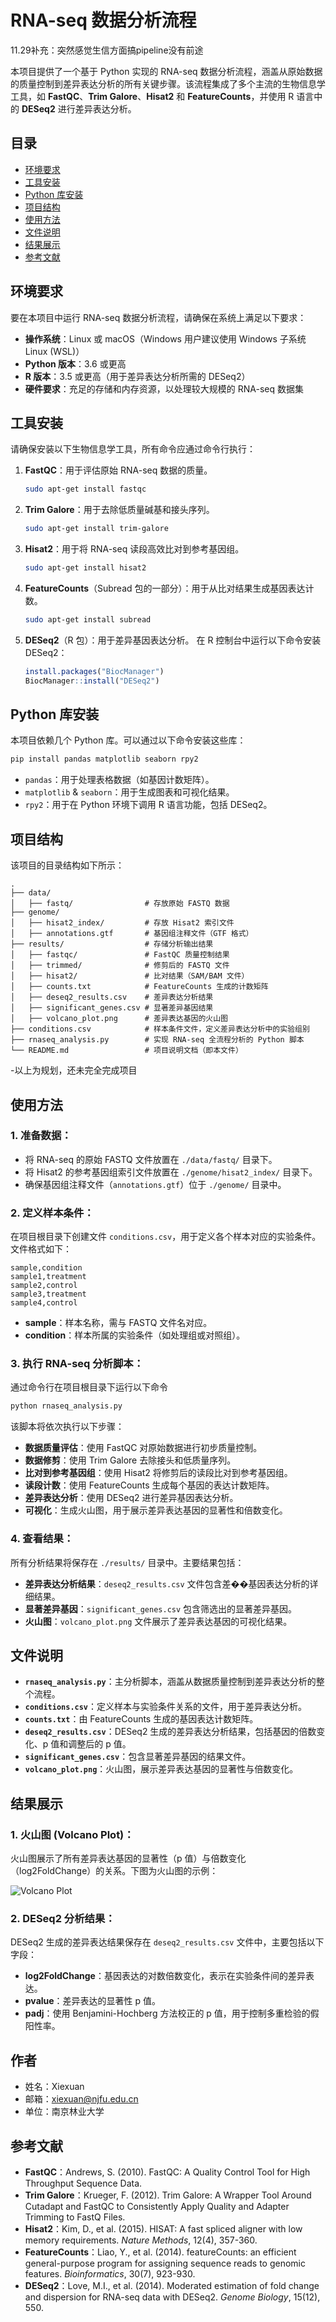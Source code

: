 # RNA-seq 数据分析流程
11.29补充：突然感觉生信方面搞pipeline没有前途

本项目提供了一个基于 Python 实现的 RNA-seq 数据分析流程，涵盖从原始数据的质量控制到差异表达分析的所有关键步骤。该流程集成了多个主流的生物信息学工具，如 **FastQC**、**Trim Galore**、**Hisat2** 和 **FeatureCounts**，并使用 R 语言中的 **DESeq2** 进行差异表达分析。

## 目录

- [环境要求](#环境要求)
- [工具安装](#工具安装)
- [Python 库安装](#Python-库安装)
- [项目结构](#项目结构)
- [使用方法](#使用方法)
- [文件说明](#文件说明)
- [结果展示](#结果展示)
- [参考文献](#参考文献)

## 环境要求

要在本项目中运行 RNA-seq 数据分析流程，请确保在系统上满足以下要求：

- **操作系统**：Linux 或 macOS（Windows 用户建议使用 Windows 子系统 Linux (WSL)）
- **Python 版本**：3.6 或更高
- **R 版本**：3.5 或更高（用于差异表达分析所需的 DESeq2）
- **硬件要求**：充足的存储和内存资源，以处理较大规模的 RNA-seq 数据集

## 工具安装

请确保安装以下生物信息学工具，所有命令应通过命令行执行：

1. **FastQC**：用于评估原始 RNA-seq 数据的质量。
    ```bash
    sudo apt-get install fastqc
    ```

2. **Trim Galore**：用于去除低质量碱基和接头序列。
    ```bash
    sudo apt-get install trim-galore
    ```

3. **Hisat2**：用于将 RNA-seq 读段高效比对到参考基因组。
    ```bash
    sudo apt-get install hisat2
    ```

4. **FeatureCounts**（Subread 包的一部分）：用于从比对结果生成基因表达计数。
    ```bash
    sudo apt-get install subread
    ```

5. **DESeq2**（R 包）：用于差异基因表达分析。
    在 R 控制台中运行以下命令安装 DESeq2：
    ```R
    install.packages("BiocManager")
    BiocManager::install("DESeq2")
    ```

## Python 库安装

本项目依赖几个 Python 库。可以通过以下命令安装这些库：

```bash
pip install pandas matplotlib seaborn rpy2
```

- `pandas`：用于处理表格数据（如基因计数矩阵）。
- `matplotlib` & `seaborn`：用于生成图表和可视化结果。
- `rpy2`：用于在 Python 环境下调用 R 语言功能，包括 DESeq2。

## 项目结构

该项目的目录结构如下所示：

```text
.
├── data/
│   ├── fastq/                # 存放原始 FASTQ 数据
├── genome/
│   ├── hisat2_index/         # 存放 Hisat2 索引文件
│   ├── annotations.gtf       # 基因组注释文件（GTF 格式）
├── results/                  # 存储分析输出结果
│   ├── fastqc/               # FastQC 质量控制结果
│   ├── trimmed/              # 修剪后的 FASTQ 文件
│   ├── hisat2/               # 比对结果（SAM/BAM 文件）
│   ├── counts.txt            # FeatureCounts 生成的计数矩阵
│   ├── deseq2_results.csv    # 差异表达分析结果
│   ├── significant_genes.csv # 显著差异基因结果
│   ├── volcano_plot.png      # 差异表达基因的火山图
├── conditions.csv            # 样本条件文件，定义差异表达分析中的实验组别
├── rnaseq_analysis.py        # 实现 RNA-seq 全流程分析的 Python 脚本
└── README.md                 # 项目说明文档（即本文件）
```
-以上为规划，还未完全完成项目

## 使用方法

### 1. 准备数据：

- 将 RNA-seq 的原始 FASTQ 文件放置在 `./data/fastq/` 目录下。
- 将 Hisat2 的参考基因组索引文件放置在 `./genome/hisat2_index/` 目录下。
- 确保基因组注释文件（`annotations.gtf`）位于 `./genome/` 目录中。

### 2. 定义样本条件：

在项目根目录下创建文件 `conditions.csv`，用于定义各个样本对应的实验条件。文件格式如下：

```csv
sample,condition
sample1,treatment
sample2,control
sample3,treatment
sample4,control
```

- **sample**：样本名称，需与 FASTQ 文件名对应。
- **condition**：样本所属的实验条件（如处理组或对照组）。

### 3. 执行 RNA-seq 分析脚本：

通过命令行在项目根目录下运行以下命令

```bash
python rnaseq_analysis.py
```

该脚本将依次执行以下步骤：

- **数据质量评估**：使用 FastQC 对原始数据进行初步质量控制。
- **数据修剪**：使用 Trim Galore 去除接头和低质量序列。
- **比对到参考基因组**：使用 Hisat2 将修剪后的读段比对到参考基因组。
- **读段计数**：使用 FeatureCounts 生成每个基因的表达计数矩阵。
- **差异表达分析**：使用 DESeq2 进行差异基因表达分析。
- **可视化**：生成火山图，用于展示差异表达基因的显著性和倍数变化。

### 4. 查看结果：

所有分析结果将保存在 `./results/` 目录中。主要结果包括：
- **差异表达分析结果**：`deseq2_results.csv` 文件包含差��基因表达分析的详细结果。
- **显著差异基因**：`significant_genes.csv` 包含筛选出的显著差异基因。
- **火山图**：`volcano_plot.png` 文件展示了差异表达基因的可视化结果。

## 文件说明

- **`rnaseq_analysis.py`**：主分析脚本，涵盖从数据质量控制到差异表达分析的整个流程。
- **`conditions.csv`**：定义样本与实验条件关系的文件，用于差异表达分析。
- **`counts.txt`**：由 FeatureCounts 生成的基因表达计数矩阵。
- **`deseq2_results.csv`**：DESeq2 生成的差异表达分析结果，包括基因的倍数变化、p 值和调整后的 p 值。
- **`significant_genes.csv`**：包含显著差异基因的结果文件。
- **`volcano_plot.png`**：火山图，展示差异表达基因的显著性与倍数变化。

## 结果展示

### 1. 火山图 (Volcano Plot)：

火山图展示了所有差异表达基因的显著性（p 值）与倍数变化（log2FoldChange）的关系。下图为火山图的示例：

![Volcano Plot](./results/volcano_plot.png)

### 2. DESeq2 分析结果：

DESeq2 生成的差异表达结果保存在 `deseq2_results.csv` 文件中，主要包括以下字段：

- **log2FoldChange**：基因表达的对数倍数变化，表示在实验条件间的差异表达。
- **pvalue**：差异表达的显著性 p 值。
- **padj**：使用 Benjamini-Hochberg 方法校正的 p 值，用于控制多重检验的假阳性率。

## 作者
- 姓名：Xiexuan
- 邮箱：xiexuan@njfu.edu.cn
- 单位：南京林业大学

## 参考文献

- **FastQC**：Andrews, S. (2010). FastQC: A Quality Control Tool for High Throughput Sequence Data.
- **Trim Galore**：Krueger, F. (2012). Trim Galore: A Wrapper Tool Around Cutadapt and FastQC to Consistently Apply Quality and Adapter Trimming to FastQ Files.
- **Hisat2**：Kim, D., et al. (2015). HISAT: A fast spliced aligner with low memory requirements. *Nature Methods*, 12(4), 357-360.
- **FeatureCounts**：Liao, Y., et al. (2014). featureCounts: an efficient general-purpose program for assigning sequence reads to genomic features. *Bioinformatics*, 30(7), 923-930.
- **DESeq2**：Love, M.I., et al. (2014). Moderated estimation of fold change and dispersion for RNA-seq data with DESeq2. *Genome Biology*, 15(12), 550.
